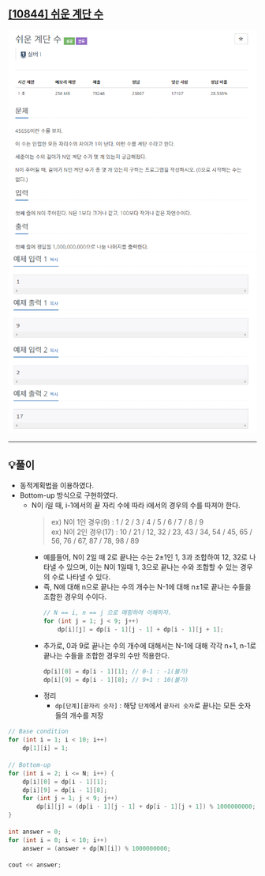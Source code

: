 ## [[10844] 쉬운 계단 수](https://www.acmicpc.net/problem/10844)

![](imgs/1.PNG)
![](imgs/2.PNG)
___
## 💡풀이
- 동적계획법을 이용하였다.
- Bottom-up 방식으로 구현하였다.
	- N이 i일 때, i-1에서의 끝 자리 수에 따라 i에서의 경우의 수를 따져야 한다.
		> ex) N이 1인 경우(9) : 1 / 2 / 3 / 4 / 5 / 6 / 7 / 8 / 9<br>
		> ex) N이 2인 경우(17) : 10 / 21 / 12, 32 / 23, 43 / 34, 54 / 45, 65 / 56, 76 / 67, 87 / 78, 98 / 89
		- 예를들어, N이 2일 때 2로 끝나는 수는 2±1인 1, 3과 조합하여 12, 32로 나타낼 수 있으며, 이는 N이 1일때 1, 3으로 끝나는 수와 조합할 수 있는 경우의 수로 나타낼 수 있다.
		- 즉, N에 대해 n으로 끝나는 수의 개수는 N-1에 대해 n±1로 끝나는 수들을 조합한 경우의 수이다.
			```c++
			// N == i, n == j 으로 매핑하여 이해하자.
			for (int j = 1; j < 9; j++) 
            	dp[i][j] = dp[i - 1][j - 1] + dp[i - 1][j + 1];
		    ```
		- 추가로, 0과 9로 끝나는 수의 개수에 대해서는 N-1에 대해 각각 n+1, n-1로 끝나는 수들을 조합한 경우의 수만 적용한다.
			```c++
			dp[i][0] = dp[i - 1][1]; // 0-1 : -1(불가)
        	dp[i][9] = dp[i - 1][8]; // 9+1 : 10(불가)
	    	```
		- 정리
			- `dp[단계][끝자리 숫자]` : 해당 `단계`에서 `끝자리 숫자`로 끝나는 모든 숫자들의 개수를 저장
```c++
// Base condition
for (int i = 1; i < 10; i++) 
    dp[1][i] = 1;
    
// Bottom-up
for (int i = 2; i <= N; i++) {
    dp[i][0] = dp[i - 1][1];
    dp[i][9] = dp[i - 1][8];
    for (int j = 1; j < 9; j++) 
        dp[i][j] = (dp[i - 1][j - 1] + dp[i - 1][j + 1]) % 1000000000;     
}

int answer = 0;
for (int i = 0; i < 10; i++) 
    answer = (answer + dp[N][i]) % 1000000000;

cout << answer;
```